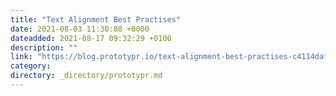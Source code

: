 ```yaml
---
title: "Text Alignment Best Practises"
date: 2021-08-03 11:30:08 +0000
dateadded: 2021-08-17 09:32:29 +0100
description: ""
link: "https://blog.prototypr.io/text-alignment-best-practises-c4114daf1a9b?source=rss----eb297ea1161a---4"
category:
directory: _directory/prototypr.md
---
```


